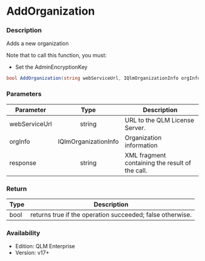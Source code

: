 # AddOrganization

### Description

Adds a new organization

Note that to call this function, you must:

* Set the AdminEncryptionKey

```csharp
bool AddOrganization(string webServiceUrl, IQlmOrganizationInfo orgInfo, out string response)
```

### Parameters

| Parameter     |         Type         | Description                                     |
| ------------- | :------------------: | ----------------------------------------------- |
| webServiceUrl |        string        | URL to the QLM License Server.                  |
| orgInfo       | IQlmOrganizationInfo | Organization information                        |
| response      |        string        | XML fragment containing the result of the call. |

### Return

| Type | Description                                               |
| ---- | --------------------------------------------------------- |
| bool | returns true if the operation succeeded; false otherwise. |

### Availability

* Edition: QLM Enterprise
* Version: v17+
